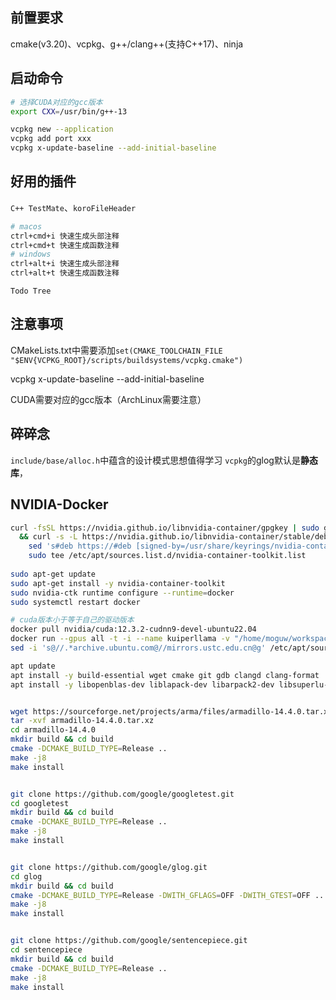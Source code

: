<!--
 * @Author: Morgan Woods weiyiding0@gmail.com
 * @Date: 2025-01-02 16:44:41
 * @LastEditors: Morgan Woods weiyiding0@gmail.com
 * @LastEditTime: 2025-03-10 09:19:18
 * @FilePath: /SiriusxLLM/README.md
 * @Description: 
-->
## 前置要求
cmake(v3.20)、vcpkg、g++/clang++(支持C++17)、ninja

## 启动命令

```bash
# 选择CUDA对应的gcc版本
export CXX=/usr/bin/g++-13

vcpkg new --application
vcpkg add port xxx
vcpkg x-update-baseline --add-initial-baseline 
```


## 好用的插件
`C++ TestMate`、`koroFileHeader`
```bash
# macos
ctrl+cmd+i 快速生成头部注释
ctrl+cmd+t 快速生成函数注释
# windows
ctrl+alt+i 快速生成头部注释
ctrl+alt+t 快速生成函数注释
```
`Todo Tree`


## 注意事项
CMakeLists.txt中需要添加`set(CMAKE_TOOLCHAIN_FILE "$ENV{VCPKG_ROOT}/scripts/buildsystems/vcpkg.cmake")`

vcpkg x-update-baseline --add-initial-baseline 

CUDA需要对应的gcc版本（ArchLinux需要注意）


## 碎碎念
`include/base/alloc.h`中蕴含的设计模式思想值得学习
`vcpkg`的glog默认是**静态库**，


## NVIDIA-Docker
```bash
curl -fsSL https://nvidia.github.io/libnvidia-container/gpgkey | sudo gpg --dearmor -o /usr/share/keyrings/nvidia-container-toolkit-keyring.gpg \
  && curl -s -L https://nvidia.github.io/libnvidia-container/stable/deb/nvidia-container-toolkit.list | \
    sed 's#deb https://#deb [signed-by=/usr/share/keyrings/nvidia-container-toolkit-keyring.gpg] https://#g' | \
    sudo tee /etc/apt/sources.list.d/nvidia-container-toolkit.list
    
sudo apt-get update
sudo apt-get install -y nvidia-container-toolkit
sudo nvidia-ctk runtime configure --runtime=docker
sudo systemctl restart docker

# cuda版本小于等于自己的驱动版本
docker pull nvidia/cuda:12.3.2-cudnn9-devel-ubuntu22.04
docker run --gpus all -t -i --name kuiperllama -v "/home/moguw/workspace/kuiperllama:/kuiperllama" nvidia/cuda:12.3.2-cudnn9-devel-ubuntu22.04 /bin/bash
sed -i 's@//.*archive.ubuntu.com@//mirrors.ustc.edu.cn@g' /etc/apt/sources.list

apt update
apt install -y build-essential wget cmake git gdb clangd clang-format
apt install -y libopenblas-dev liblapack-dev libarpack2-dev libsuperlu-dev


wget https://sourceforge.net/projects/arma/files/armadillo-14.4.0.tar.xz
tar -xvf armadillo-14.4.0.tar.xz
cd armadillo-14.4.0
mkdir build && cd build
cmake -DCMAKE_BUILD_TYPE=Release ..
make -j8
make install


git clone https://github.com/google/googletest.git
cd googletest
mkdir build && cd build
cmake -DCMAKE_BUILD_TYPE=Release ..
make -j8
make install


git clone https://github.com/google/glog.git
cd glog
mkdir build && cd build
cmake -DCMAKE_BUILD_TYPE=Release -DWITH_GFLAGS=OFF -DWITH_GTEST=OFF ..
make -j8
make install


git clone https://github.com/google/sentencepiece.git
cd sentencepiece
mkdir build && cd build
cmake -DCMAKE_BUILD_TYPE=Release ..
make -j8
make install
```